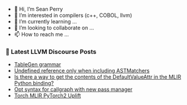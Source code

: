 - 👋 Hi, I’m Sean Perry
- 👀 I’m interested in compilers (c++, COBOL, llvm)
- 🌱 I’m currently learning ...
- 💞️ I’m looking to collaborate on ...
- 📫 How to reach me ...

<!---
s66perry/s66perry is a ✨ special ✨ repository because its `README.md` (this file) appears on your GitHub profile.
You can click the Preview link to take a look at your changes.
--->
### 📕 Latest LLVM Discourse Posts

<!-- DISCOURSE-LLVM:START -->
- [TableGen grammar](https://discourse.llvm.org/t/tablegen-grammar/74625#post_3)
- [Undefined reference only when including ASTMatchers](https://discourse.llvm.org/t/undefined-reference-only-when-including-astmatchers/67687#post_4)
- [Is there a way to get the contents of the DefaultValueAttr in the MLIR Python binding?](https://discourse.llvm.org/t/is-there-a-way-to-get-the-contents-of-the-defaultvalueattr-in-the-mlir-python-binding/74544#post_8)
- [Opt syntax for callgraph with new pass manager](https://discourse.llvm.org/t/opt-syntax-for-callgraph-with-new-pass-manager/74623#post_4)
- [Torch MLIR PyTorch2 Uplift](https://discourse.llvm.org/t/torch-mlir-pytorch2-uplift/74000#post_17)
<!-- DISCOURSE-LLVM:END -->
